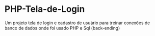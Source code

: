 # PHP-Tela-de-Login
Um projeto tela de login e cadastro de usuário para treinar conexões de banco de dados onde foi usado PHP e Sql (back-ending)
